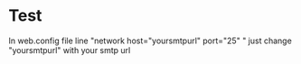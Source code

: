 # Test
In web.config file line "network host="yoursmtpurl" port="25" " just change "yoursmtpurl" with your smtp url
